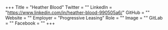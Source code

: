 +++
Title = "Heather Blood"
Twitter = ""
LinkedIn = "https://www.linkedin.com/in/heather-blood-990505a6/"
GitHub = ""
Website = ""
Employer = "Progressive Leasing"
Role = ""
Image = ""
GitLab = ""
Facebook = ""
+++
